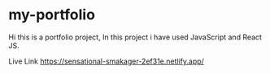 # my-portfolio
Hi this is a portfolio project, In this project i have used JavaScript and React JS.

Live Link
https://sensational-smakager-2ef31e.netlify.app/
